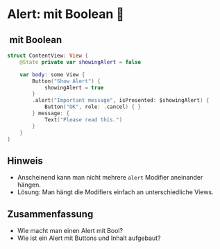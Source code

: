 # Alert: mit Boolean 🧩

##  mit Boolean

```swift
struct ContentView: View {
    @State private var showingAlert = false

    var body: some View {
		Button("Show Alert") {
		    showingAlert = true
		}
		.alert("Important message", isPresented: $showingAlert) {
		    Button("OK", role: .cancel) { }
		} message: {
		    Text("Please read this.")
		}
    }
}
```

## Hinweis

- Anscheinend kann man nicht mehrere `alert` Modifier aneinander hängen.
- Lösung: Man hängt die Modifiers einfach an unterschiedliche Views.

## Zusammenfassung
- Wie macht man einen Alert mit Bool?
- Wie ist ein Alert mit Buttons und Inhalt aufgebaut?